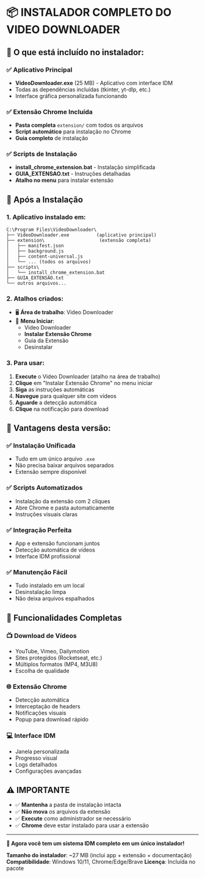 # 📦 INSTALADOR COMPLETO DO VIDEO DOWNLOADER

## 🎉 O que está incluído no instalador:

### ✅ **Aplicativo Principal**
- **VideoDownloader.exe** (25 MB) - Aplicativo com interface IDM
- Todas as dependências incluídas (tkinter, yt-dlp, etc.)
- Interface gráfica personalizada funcionando

### ✅ **Extensão Chrome Incluída**
- **Pasta completa** `extension/` com todos os arquivos
- **Script automático** para instalação no Chrome
- **Guia completo** de instalação

### ✅ **Scripts de Instalação**
- **install_chrome_extension.bat** - Instalação simplificada
- **GUIA_EXTENSAO.txt** - Instruções detalhadas
- **Atalho no menu** para instalar extensão

## 🚀 **Após a Instalação**

### 1. **Aplicativo instalado em:**
```
C:\Program Files\VideoDownloader\
├── VideoDownloader.exe          (aplicativo principal)
├── extension\                    (extensão completa)
│   ├── manifest.json
│   ├── background.js
│   ├── content-universal.js
│   └── ... (todos os arquivos)
├── scripts\
│   └── install_chrome_extension.bat
├── GUIA_EXTENSAO.txt
└── outros arquivos...
```

### 2. **Atalhos criados:**
- 🖥️ **Área de trabalho**: Video Downloader
- 📂 **Menu Iniciar**: 
  - Video Downloader
  - **Instalar Extensão Chrome**
  - Guia da Extensão
  - Desinstalar

### 3. **Para usar:**
1. **Execute** o Video Downloader (atalho na área de trabalho)
2. **Clique** em "Instalar Extensão Chrome" no menu iniciar
3. **Siga** as instruções automáticas
4. **Navegue** para qualquer site com vídeos
5. **Aguarde** a detecção automática
6. **Clique** na notificação para download

## 🎯 **Vantagens desta versão:**

### ✅ **Instalação Unificada**
- Tudo em um único arquivo `.exe`
- Não precisa baixar arquivos separados
- Extensão sempre disponível

### ✅ **Scripts Automatizados**
- Instalação da extensão com 2 cliques
- Abre Chrome e pasta automaticamente
- Instruções visuais claras

### ✅ **Integração Perfeita**
- App e extensão funcionam juntos
- Detecção automática de vídeos
- Interface IDM profissional

### ✅ **Manutenção Fácil**
- Tudo instalado em um local
- Desinstalação limpa
- Não deixa arquivos espalhados

## 🔧 **Funcionalidades Completas**

### 📺 **Download de Vídeos**
- YouTube, Vimeo, Dailymotion
- Sites protegidos (Rocketseat, etc.)
- Múltiplos formatos (MP4, M3U8)
- Escolha de qualidade

### 🌐 **Extensão Chrome**
- Detecção automática
- Interceptação de headers
- Notificações visuais
- Popup para download rápido

### 💻 **Interface IDM**
- Janela personalizada
- Progresso visual
- Logs detalhados
- Configurações avançadas

## ⚠️ **IMPORTANTE**

- ✅ **Mantenha** a pasta de instalação intacta
- ✅ **Não mova** os arquivos da extensão
- ✅ **Execute** como administrador se necessário
- ✅ **Chrome** deve estar instalado para usar a extensão

---

**🎉 Agora você tem um sistema IDM completo em um único instalador!**

**Tamanho do instalador**: ~27 MB (inclui app + extensão + documentação)
**Compatibilidade**: Windows 10/11, Chrome/Edge/Brave
**Licença**: Incluída no pacote